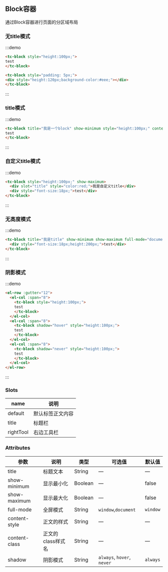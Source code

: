 ## Block容器

通过Block容器进行页面的分区域布局

### 无title模式
:::demo
```html
<tc-block style="height:100px;">
test
</tc-block>

<tc-block style="padding: 5px;">
<div style="height:120px;background-color:#eee;"></div>
</tc-block>
```
:::

### title模式
:::demo
```html
<tc-block title="我是一个block" show-minimum style="height:100px;" content-style="color:red;padding:10px;">
test
</tc-block>
```
:::

### 自定义title模式
:::demo
```html
<tc-block style="height:100px;" show-maximum>
  <div slot="title" style="color:red;">我是自定义title</div>
  <div style="font-size:18px;">test</div>
</tc-block>
```
:::


### 无高度模式
:::demo
```html
<tc-block title="我是title" show-minimum show-maximum full-mode="document">
  <div style="font-size:18px;height:200px;">test</div>
</tc-block>
```
:::

### 阴影模式
:::demo
```html
<el-row :gutter="12">
  <el-col :span="8">
    <tc-block style="height:100px;">
    test
    </tc-block>
  </el-col>
  <el-col :span="8">
    <tc-block shadow="hover" style="height:100px;">
    test
    </tc-block>
  </el-col>
  <el-col :span="8">
    <tc-block shadow="never" style="height:100px;">
    test
    </tc-block>
  </el-col>
</el-row>
```
:::

### Slots
| name | 说明 |
|------|--------|
| default | 默认标签正文内容 |
| title | 标题栏 |
| rightTool | 右边工具栏 |

### Attributes

| 参数          | 说明            | 类型            | 可选值                 | 默认值   |
|-------------  |---------------- |---------------- |---------------------- |-------- |
| title   | 标题文本   | String | — | — |
| show-minimum   | 显示最小化   | Boolean | — | false |
| show-maximum   | 显示最大化   | Boolean | — | false |
| full-mode   | 全屏模式   | String | `window`,`document` | `window` |
| content-style   | 正文的样式   | String | — | — |
| content-class   | 正文的class样式名   | String | — | — |
| shadow   | 阴影模式   | String | `always`, `hover`, `never` | `always` |
